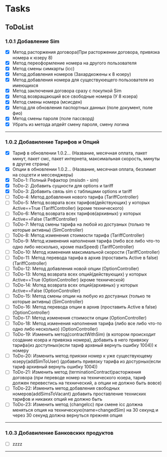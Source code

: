 # Tasks
## ToDoList
### 1.0.1 Добавление Sim
- [x] Метод расторжения договора(При расторжении договора, привязка номера к юзеру 8)
- [x] Метод переоформление номера на другого пользователя
- [x] Метод смены симкарты (icc)
- [x] Метод добавления номеров (Захардкожены к 8 юзеру)
- [x] Метод добавления номера для существуюещего пользователя из имеющихся
- [x] Метод заключения договора сразу с покупкой Sim
- [x] Метод возвращающий все свободные номера (У 8 юзера)
- [x] Метод смены номера (мсисден)
- [x] Метод для обновления паспортных данных (поле документ, поле фио)
- [x] Метод смены пароля (поле пассворд)
- [x] Убрать из метода апдейт смену пароля, смену логина
---------------------------------
### 1.0.2 Добавиление Тарифов и Опций
- [x] Тариф в обновлении 1.0.2... (Название, месячная оплата, пакет минут, пакет смс, пакет интернета, максимальная скорость, минуты в другие страны)
- [x] Опции в обновлении 1.0.2... (Название, месячная оплата, безлимит на соцсети и мессенджеры)
- [x] ToDo-1: Полный Рефактор (msisdn - sim)
- [x] ToDo-2: Добавить сущности для options и tariff
- [x] ToDo-3: Добавить связь sim с таблицами options и tariff
- [ ] ToDo-4: Метод добавления нового тарифа (TariffController)
- [ ] ToDo-5: Метод возврата всех тарифов(действующих) у которых Active==True (TariffController) (кроме технического)
- [ ] ToDo-6: Метод возврата всех тарифов(архивных) у которых Active==False (TariffController)
- [ ] ToDo-7: Метод смены тарифа на любой из достуаных (только те которые активны) (SimController)
- [ ] ToDo-8: Метод изменения стоимости тарифа (TariffController)
- [ ] ToDo-9: Метод изменения наполнения тарифа (либо все либо что-то одно либо несколько, кроме maxSpeed) (TariffController)
- [ ] ToDo-10: Метод изменения максимальной скорости (TariffController)
- [ ] ToDo-11: Метод перевода тарифа в архив (проставить Active в false) (TariffController)
- [ ] ToDo-12: Метод добавления новой опции (OptionController)
- [ ] ToDo-13: Мотед возврата всех опций(действующих) у которых Active==True (OptionController) (кроме технической)
- [ ] ToDo-14: Мотед возврата всех опций(архивных) у которых Active==False (OptionController)
- [ ] ToDo-15: Метод смены опции на любую из достуаных (только те которые активны) (SimController)
- [ ] ToDo-16: Метод перевода опции в архив (проставить Active в false) (OptionController)
- [ ] ToDo-17: Метод изменения стоимости опции (OptionController)
- [ ] ToDo-18: Метод изменения наполнения тарифа (либо все либо что-то одно либо несколько) (OptionController)
- [ ] ToDo-19: Изменить метод(contractWithSim) (в котором происходит создание юзера и привязка номера), добавить в него привязку тарифа(из доступных(если тариф архвный вернуть ошибку 1004)) к номеру
- [ ] ToDo-20: Изменить метод приязки номер к уже существующему юзеру(addSimToUser) (добавить привязку тарифа из достурных(если тариф архивный вернуть ошибку 1004))
- [ ] ToDo-21: Изменить метод (terminationContract)расторжения договора (при переводе номер на технического юзера, тариф должен перевестись на технический, а опции не должно быть вовсе)
- [ ] ToDo-22: Изменить метод добавления свободных номеров(addSimsToVacant) добавить проставление техниских тарифов и никаких опций не должно быть
- [ ] ToDo-23: Изменить метод (changeIcc) при смене icc должна меняться опция на техническую(name=changedSim) на 30 секунд и через 30 секунд должна вернуться прежняя опция
---------------------------------
### 1.0.3 Добавиление Банковских продуктов
- [ ] zzzz
---------------------------------
